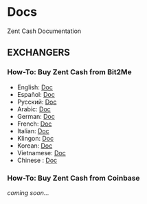 # Docs
Zent Cash Documentation


## EXCHANGERS

### How-To: Buy Zent Cash from Bit2Me

- English: [Doc](https://github.com/ZentCashFoundation/Docs/blob/main/EN/Exchangers/ZTC-Bit2Me/How-To-Buy-Zents-from-Bit2Me.md)
- Español: [Doc](https://github.com/ZentCashFoundation/Docs/blob/main/ES/Exchangers/ZTC-Bit2Me/Comprar-Zents-desde-Bit2Me.md)
- Pусский: [Doc](https://github.com/ZentCashFoundation/Docs/blob/main/RU/Exchangers/ZTC-Bit2Me/Как-быть-покупать-центы-из-Bit2Me.md)
- Arabic: [Doc](https://github.com/ZentCashFoundation/Docs/blob/main/AR/Exchangers/ZTC-Bit2Me/How-To-Buy-Zents-from-Bit2Me.md)
- German: [Doc](https://github.com/ZentCashFoundation/Docs/blob/main/DE/Exchangers/ZTC-Bit2Me/How-To-Buy-Zents-from-Bit2Me.md)
- French: [Doc](https://github.com/ZentCashFoundation/Docs/blob/main/FR/Exchangers/ZTC-Bit2Me/How-To-Buy-Zents-from-Bit2Me.md)
- Italian: [Doc](https://github.com/ZentCashFoundation/Docs/blob/main/IT/Exchangers/ZTC-Bit2Me/How-To-Buy-Zents-from-Bit2Me.md)
- Klingon: [Doc](https://github.com/ZentCashFoundation/Docs/blob/main/KLINGON/Exchangers/ZTC-Bit2Me/How-To-Buy-Zents-from-Bit2Me.md)
- Korean: [Doc](https://github.com/ZentCashFoundation/Docs/blob/main/KO/Exchangers/ZTC-Bit2Me/How-To-Buy-Zents-from-Bit2Me.md)
- Vietnamese: [Doc](https://github.com/ZentCashFoundation/Docs/blob/main/VI/Exchangers/ZTC-Bit2Me/How-To-Buy-Zents-from-Bit2Me.md)
- Chinese : [Doc](https://github.com/ZentCashFoundation/Docs/blob/main/ZH/Exchangers/ZTC-Bit2Me/How-To-Buy-Zents-from-Bit2Me.md)

### How-To: Buy Zent Cash from Coinbase

*coming soon...*

